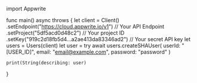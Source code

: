 import Appwrite

func main() async throws {
    let client = Client()
      .setEndpoint("https://cloud.appwrite.io/v1") // Your API Endpoint
      .setProject("5df5acd0d48c2") // Your project ID
      .setKey("919c2d18fb5d4...a2ae413da83346ad2") // Your secret API key
    let users = Users(client)
    let user = try await users.createSHAUser(
        userId: "[USER_ID]",
        email: "email@example.com",
        password: "password"
    )

    print(String(describing: user)
}
